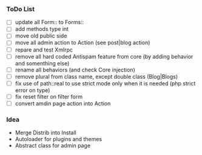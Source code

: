 ### ToDo List

- [ ] update all Form:: to Forms::
- [ ] add methods type int
- [ ] move old public side
- [ ] move all admin action to Action (see post|blog action)
- [ ] repare and test Xmlrpc
- [ ] remove all hard coded Antispam feature from core (by adding behavior and somenthing else)
- [ ] rename all behaviors (and check Core injection)
- [ ] remove plural from class name, except double class (Blog|Blogs)
- [ ] fix use of path::real to use strict mode only when it is needed (php strict error on type)
- [ ] fix reset filter on filter form
- [ ] convert amdin page action into Action

### Idea

- Merge Distrib into Install
- Autoloader for plugins and themes
- Abstract class for admin page

